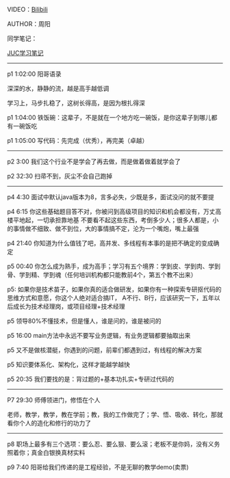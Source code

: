 VIDEO：[Bilibili](https://www.bilibili.com/video/BV1vE411D7KE)

AUTHOR：周阳

同学笔记：

[JUC学习笔记](https://www.bilibili.com/video/BV1vE411D7KE)



--------------------------------------------------

p1 1:02:00 阳哥语录

深深的水，静静的流，越是高手越低调

学习上，马步扎稳了，这树长得高，是因为根扎得深

p1 1:04:00 铁饭碗：这辈子，不是就在一个地方吃一碗饭，是你这辈子到哪儿都有一碗饭吃

p1 1:05:00 写代码：先完成（优秀），再完美（卓越）

--------------------------------------------------

p2 3:00 我们这个行业不是学会了再去做，而是做着做着就学会了

p2 32:30 扫帚不到，灰尘不会自己跑掉


--------------------------------------------------

p4 4:30 面试中默认java版本为8，言多必失，少既是多，面试没问的就不要提

p4 6:15 你这些基础题目答不对，你被问到高级项目的知识和机会都没有，万丈高楼平地起，一切承担靠地基 不要看不起这些东西，考倒多少人；很多人都是，小的事情做不细致、做不到位，大的事情搞不定，沦为一个嘴炮，嘴上最强

p4 21:40 你知道为什么值钱了吧，高并发、多线程有本事的是把不确定的变成确定

p5 00:40 你怎么成为熟手，成为高手；学习有五个境界：学到皮、学到肉、学到骨、学到精、学到魂（任何培训机构都只能教前4个，第五个教不出来）

p5: 如果你是技术苗子，如果你真的适合做研发，如果你有一种探索专研抠代码的思维方式和意愿，你这个人绝对适合搞IT， A不行、B行，应该研究一下，五年以后成长为技术经理岗，或项目经理+技术经理

p5 领导80%不懂技术，但是懂人，谁是问的，谁是被问的

p5 16:00 main方法中永远不要写业务逻辑，有业务逻辑都要抽取出来

p5 又不是做核潜艇，你遇到的问题，前辈们都遇到过，有线程的解决方案

p5 知识要体系化、架构化，这样才能越学越快

p5 20:35 我们要找的是：背过题的+基本功扎实+专研过代码的

--------------------------------------------------

P7 29:30 师傅领进门，修悟在个人

老师，教学，教学，教在学前；教，我的工作做完了；学、悟、吸收、转化，那就看你个人的造化和修行的功力了

--------------------------------------------------

p8 职场上最多有三个选项：要么忍、要么狠、要么滚；老板不是你妈，没有义务照着你；真金白银换真材实料

p9 7:40 阳哥给我们传递的是工程经验，不是无聊的教学demo(卖票)


